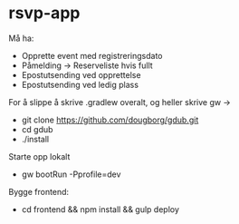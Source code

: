 rsvp-app
==================

Må ha:

- Opprette event med registreringsdato
- Påmelding -> Reserveliste hvis fullt
- Epostutsending ved opprettelse
- Epostutsending ved ledig plass

For å slippe å skrive .gradlew overalt, og heller skrive gw ->
- git clone https://github.com/dougborg/gdub.git
- cd gdub
- ./install


Starte opp lokalt
- gw bootRun -Pprofile=dev


Bygge frontend:
- cd frontend && npm install && gulp deploy
